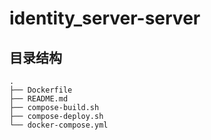 # identity_server-server

## 目录结构

``` dir
.
├── Dockerfile
├── README.md
├── compose-build.sh
├── compose-deploy.sh
└── docker-compose.yml
```